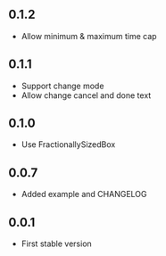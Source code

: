 ## 0.1.2

- Allow minimum & maximum time cap

## 0.1.1

- Support change mode
- Allow change cancel and done text

## 0.1.0

- Use FractionallySizedBox

## 0.0.7

- Added example and CHANGELOG

## 0.0.1

- First stable version